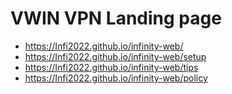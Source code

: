 # VWIN VPN Landing page
- https://Infi2022.github.io/infinity-web/
- https://Infi2022.github.io/infinity-web/setup
- https://Infi2022.github.io/infinity-web/tips
- https://Infi2022.github.io/infinity-web/policy